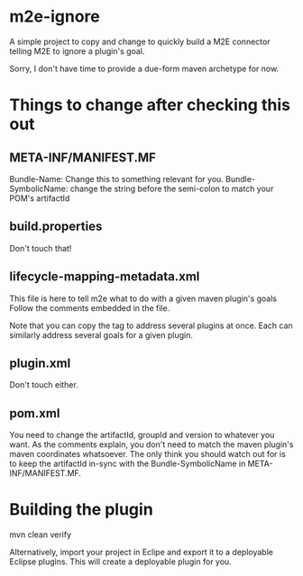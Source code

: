 m2e-ignore
==========

A simple project to copy and change to quickly build a M2E connector telling M2E to ignore a plugin's goal.

Sorry, I don't have time to provide a due-form maven archetype for now.

Things to change after checking this out
========================================

META-INF/MANIFEST.MF
--------------------

  Bundle-Name: Change this to something relevant for you.
  Bundle-SymbolicName: change the string before the semi-colon to match your POM's artifactId

build.properties
----------------

Don't touch that!


lifecycle-mapping-metadata.xml
------------------------------

This file is here to tell m2e what to do with a given maven plugin's goals
Follow the comments embedded in the file.

Note that you can copy the <pluginExecution> tag to address several plugins at once.
Each <pluginExecution> can similarly address several goals for a given plugin.

plugin.xml
----------

Don't touch either.

pom.xml
-------

You need to change the artifactId, groupId and version to whatever you want.
As the comments explain, you don't need to match the maven plugin's maven coordinates whatsoever.
The only think you should watch out for is to keep the artifactId in-sync with the Bundle-SymbolicName in META-INF/MANIFEST.MF.

Building the plugin
===================

  mvn clean verify

Alternatively, import your project in Eclipe and export it to a deployable Eclipse plugins.
This will create a deployable plugin for you.

